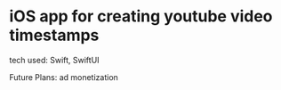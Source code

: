 # iOS app for creating youtube video timestamps

tech used: Swift, SwiftUI

Future Plans: ad monetization
